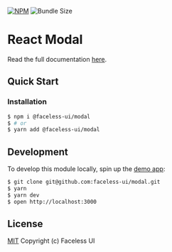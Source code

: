 [![NPM](https://img.shields.io/npm/v/@faceless-ui/modal)](https://www.npmjs.com/@faceless-ui/modal)
![Bundle Size](https://img.shields.io/bundlephobia/minzip/@faceless-ui/modal?label=zipped)

# React Modal

Read the full documentation [here](https://facelessui.com/docs/modal).

## Quick Start

### Installation

```bash
$ npm i @faceless-ui/modal
$ # or
$ yarn add @faceless-ui/modal
```

## Development

To develop this module locally, spin up the [demo app](./demo/App.demo.js):

```bash
$ git clone git@github.com:faceless-ui/modal.git
$ yarn
$ yarn dev
$ open http://localhost:3000
```

## License

[MIT](https://github.com/faceless-ui/modal/blob/master/LICENSE) Copyright (c) Faceless UI
